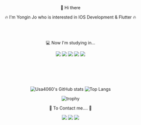 <div align="center">
👋 Hi there 

:fire: I'm Yongin Jo who is interested in IOS Development & Flutter :fire:
  <br/><br/><br/><br/>
  

 
:computer:    Now I'm studying in...  
  
<img src="https://img.shields.io/badge/flutter-50bcdf?style=flat&logo=Flutter&logoColor=ffffff"/>
<img src="https://img.shields.io/badge/Swift-ffffff?style=flat&logo=Swift&logoColor=F05138"/>
<img src="https://img.shields.io/badge/FireBase-1299F3?style=flat&logo=Firebase&logoColor=FFCA28"/>
<img src="https://img.shields.io/badge/Figma-696969?style=flat&logo=Figma&logoColor=F24E1E"/>
<img src="https://img.shields.io/badge/C++-00599C?style=flat&logo=C++&logoColor=ffffff"/>

<br/><br/><br/><br/>

![Usa4060's GitHub stats](https://github-readme-stats.vercel.app/api?username=usa4060&show_icons=true&theme=midnight-purple) ![Top Langs](https://github-readme-stats.vercel.app/api/top-langs/?username=usa4060&layout=compact&theme=midnight-purple)


![trophy](https://github-profile-trophy.vercel.app/?username=usa4060)

:raised_hands: To Contact me.... :raised_hands:
  <br/>
  
<a href="https://www.instagram.com/ni.__.10.50/" target="_blank"><img src="https://img.shields.io/badge/ni.__.10.50-E4405F?style=flat&logo=Instagram&logoColor=ffffff"/></a>
<a href="https://github.com/usa4060" target="_blank"><img src="https://img.shields.io/badge/MyGithub-696969?style=flat&logo=GitHub&logoColor=181717"/></a>
 <a href="yongin9805@gmail.com" target="_blank"><img src="https://img.shields.io/badge/yongin9805@gmail.com-ffffff?style=flat&logo=Gmail&logoColor=EA4335"/></a>

</div>
